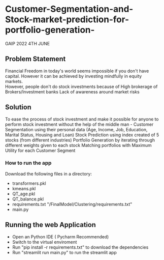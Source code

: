 # Customer-Segmentation-and-Stock-market-prediction-for-portfolio-generation-
GAIP 2022 4TH JUNE

## Problem Statement
Financial Freedom in today's world seems  impossible if you don't have capital. However it can be achieved by investing mindfully in equity markets.  
However, people don't do stock investments because  of
High brokerage of Brokers/Investment banks 
Lack of awareness around market risks  

## Solution
To ease the process of stock investment and make it possible for anyone to perform stock investment without the help of the middle man - 
Customer Segmentation using their personal data (Age, Income, Job, Education, Marital Status,  Housing and Loan)
Stock Prediction using index created of 5 stocks (from different industries) 
Portfolio Generation by iterating through different weights given to each stock
Matching portfolios with Maximum Utility for each Customer Segment






### How to run the app
 Download the following files in a directory: 
- transformers.pkl
- kmeans.pkl
- QT_age.pkl
- QT_balance.pkl
- requirements.txt "/FinalModel/Clustering/requirements.txt"
- main.py

## Running the web Application
- Open an Python IDE ( Pycharm Recommended)
- Switch to the virtual enviroment
- Run "pip install -r requirements.txt" to download the dependencies
- Run "streamlit run main.py" to run the streamlit app


